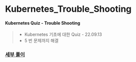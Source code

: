# Kubernetes_Trouble_Shooting

#### Kubernetes Quiz - Trouble Shooting
> - Kubernetes 기초에 대한 Quiz - 22.09.13
> - 5 번 문제까지 해결

### [세부 풀이](https://velog.io/@lijahong/0%EB%B6%80%ED%84%B0-%EC%8B%9C%EC%9E%91%ED%95%98%EB%8A%94-Kubernetes-%EA%B3%B5%EB%B6%80-%EC%8B%A4%EC%8A%B5-Trouble-Shooting)

